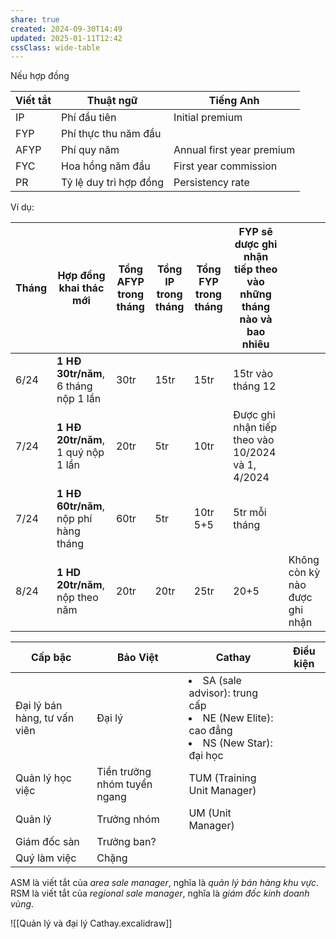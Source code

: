```yaml
---
share: true
created: 2024-09-30T14:49
updated: 2025-01-11T12:42
cssClass: wide-table
---
```

Nếu hợp đồng 

| Viết tắt | Thuật ngữ              | Tiếng Anh                 |
| -------- | ---------------------- | ------------------------- |
| IP       | Phí đầu tiên           | Initial premium           |
| FYP      | Phí thực thu năm đầu   |                           |
| AFYP     | Phí quy năm            | Annual first year premium |
| FYC      | Hoa hồng năm đầu       | First year commission     |
| PR       | Tỷ lệ duy trì hợp đồng | Persistency rate          |
Ví dụ:

| Tháng | Hợp đồng khai thác mới                | Tổng AFYP trong tháng | Tổng IP trong tháng | Tổng FYP trong tháng | FYP sẽ dược ghi nhận tiếp theo vào những tháng nào và bao nhiêu |                                |
| ----- | ------------------------------------- | --------------------- | ------------------- | -------------------- | --------------------------------------------------------------- | ------------------------------ |
| 6/24  | **1 HĐ 30tr/năm**, 6 tháng nộp 1 lần  | 30tr                  | 15tr                | 15tr                 | 15tr vào tháng 12                                               |                                |
| 7/24  | **1 HĐ 20tr/năm**, 1 quý nộp 1 lần    | 20tr                  | 5tr                 | 10tr                 | Được ghi nhận tiếp theo vào 10/2024 và 1, 4/2024                |                                |
| 7/24  | **1 HĐ 60tr/năm**, nộp phí hàng tháng | 60tr                  | 5tr                 | 10tr 5+5             | 5tr mỗi tháng                                                   |                                |
| 8/24  | **1 HD 20tr/năm**, nộp theo năm       | 20tr                  | 20tr                | 25tr                 | 20+5                                                            | Không còn kỳ nào được ghi nhận |



| Cấp bậc                      | Bảo Việt                     | Cathay                                                                                                | Điều kiện |
| ---------------------------- | ---------------------------- | ----------------------------------------------------------------------------------------------------- | --------- |
| Đại lý bán hàng, tư vấn viên | Đại lý                       | <li>SA (sale advisor): trung cấp</li><li>NE (New Elite): cao đẳng</li><li>NS (New Star): đại học</li> |           |
| Quản lý học việc             | Tiền trưởng nhóm tuyển ngang | TUM (Training Unit Manager)                                                                           |           |
| Quản lý                      | Trưởng nhóm                  | UM (Unit Manager)                                                                                     |           |
| Giám đốc sàn                 | Trưởng ban?                  |                                                                                                       |           |
| Quý làm việc                 | Chặng                        |                                                                                                       |           |

ASM là viết tắt của *area sale manager*, nghĩa là *quản lý bán hàng khu vực*.
RSM là viết tắt của *regional sale manager*, nghĩa là *giám đốc kinh doanh vùng*.

![[Quản lý và đại lý Cathay.excalidraw]]